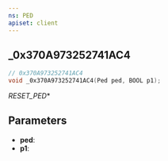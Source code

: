 ```yaml
---
ns: PED
apiset: client
---
```

## _0x370A973252741AC4

```c
// 0x370A973252741AC4
void _0x370A973252741AC4(Ped ped, BOOL p1);
```

_RESET_PED_*

## Parameters
* **ped**:
* **p1**: